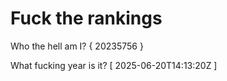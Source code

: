 # Fuck the rankings

Who the hell am I?
{ 20235756 }

What fucking year is it?
[ 2025-06-20T14:13:20Z ]

